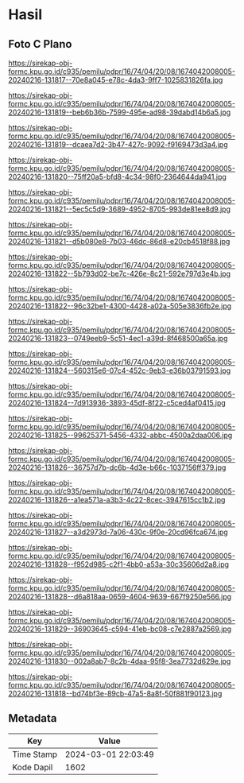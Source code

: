 # Hasil

## Foto C Plano

https://sirekap-obj-formc.kpu.go.id/c935/pemilu/pdpr/16/74/04/20/08/1674042008005-20240216-131817--70e8a045-e78c-4da3-9ff7-1025831826fa.jpg

https://sirekap-obj-formc.kpu.go.id/c935/pemilu/pdpr/16/74/04/20/08/1674042008005-20240216-131819--beb6b36b-7599-495e-ad98-39dabd14b6a5.jpg

https://sirekap-obj-formc.kpu.go.id/c935/pemilu/pdpr/16/74/04/20/08/1674042008005-20240216-131819--dcaea7d2-3b47-427c-9092-f9169473d3a4.jpg

https://sirekap-obj-formc.kpu.go.id/c935/pemilu/pdpr/16/74/04/20/08/1674042008005-20240216-131820--75ff20a5-bfd8-4c34-98f0-2364644da941.jpg

https://sirekap-obj-formc.kpu.go.id/c935/pemilu/pdpr/16/74/04/20/08/1674042008005-20240216-131821--5ec5c5d9-3689-4952-8705-993de81ee8d9.jpg

https://sirekap-obj-formc.kpu.go.id/c935/pemilu/pdpr/16/74/04/20/08/1674042008005-20240216-131821--d5b080e8-7b03-46dc-86d8-e20cb4518f88.jpg

https://sirekap-obj-formc.kpu.go.id/c935/pemilu/pdpr/16/74/04/20/08/1674042008005-20240216-131822--5b793d02-be7c-426e-8c21-592e797d3e4b.jpg

https://sirekap-obj-formc.kpu.go.id/c935/pemilu/pdpr/16/74/04/20/08/1674042008005-20240216-131822--96c32be1-4300-4428-a02a-505e3836fb2e.jpg

https://sirekap-obj-formc.kpu.go.id/c935/pemilu/pdpr/16/74/04/20/08/1674042008005-20240216-131823--0749eeb9-5c51-4ec1-a39d-8f468500a65a.jpg

https://sirekap-obj-formc.kpu.go.id/c935/pemilu/pdpr/16/74/04/20/08/1674042008005-20240216-131824--560315e6-07c4-452c-9eb3-e36b03791593.jpg

https://sirekap-obj-formc.kpu.go.id/c935/pemilu/pdpr/16/74/04/20/08/1674042008005-20240216-131824--7d913936-3893-45df-8f22-c5ced4af0415.jpg

https://sirekap-obj-formc.kpu.go.id/c935/pemilu/pdpr/16/74/04/20/08/1674042008005-20240216-131825--99625371-5456-4332-abbc-4500a2daa006.jpg

https://sirekap-obj-formc.kpu.go.id/c935/pemilu/pdpr/16/74/04/20/08/1674042008005-20240216-131826--36757d7b-dc6b-4d3e-b66c-1037156ff379.jpg

https://sirekap-obj-formc.kpu.go.id/c935/pemilu/pdpr/16/74/04/20/08/1674042008005-20240216-131826--a1ea571a-a3b3-4c22-8cec-3947615cc1b2.jpg

https://sirekap-obj-formc.kpu.go.id/c935/pemilu/pdpr/16/74/04/20/08/1674042008005-20240216-131827--a3d2973d-7a06-430c-9f0e-20cd96fca674.jpg

https://sirekap-obj-formc.kpu.go.id/c935/pemilu/pdpr/16/74/04/20/08/1674042008005-20240216-131828--f952d985-c2f1-4bb0-a53a-30c35606d2a8.jpg

https://sirekap-obj-formc.kpu.go.id/c935/pemilu/pdpr/16/74/04/20/08/1674042008005-20240216-131828--d6a818aa-0659-4604-9639-667f9250e566.jpg

https://sirekap-obj-formc.kpu.go.id/c935/pemilu/pdpr/16/74/04/20/08/1674042008005-20240216-131829--36903645-c594-41eb-bc08-c7e2887a2569.jpg

https://sirekap-obj-formc.kpu.go.id/c935/pemilu/pdpr/16/74/04/20/08/1674042008005-20240216-131830--002a8ab7-8c2b-4daa-95f8-3ea7732d629e.jpg

https://sirekap-obj-formc.kpu.go.id/c935/pemilu/pdpr/16/74/04/20/08/1674042008005-20240216-131818--bd74bf3e-89cb-47a5-8a8f-50f881f90123.jpg


## Metadata

| Key        | Value               |
| ---------- | ------------------- |
| Time Stamp | 2024-03-01 22:03:49 |
| Kode Dapil | 1602                |



